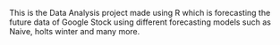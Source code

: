 This is the Data Analysis project made using R which is forecasting the future data of Google Stock using different forecasting models such as Naive, holts winter and many more.

